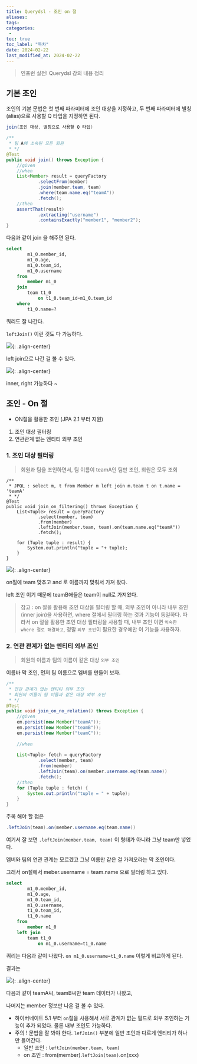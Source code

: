 ```yaml
---
title: Querydsl - 조인 on 절
aliases: 
tags:
categories: 
 - 
toc: true
toc_label: "목차" 
date: 2024-02-22
last_modified_at: 2024-02-22
---
```

> 인프런 실전! Querydsl 강의 내용 정리

## 기본 조인

조인의 기본 문법은 첫 번째 파라미터에 조인 대상을 지정하고, 두 번째 파라미터에 별칭(alias)으로 사용할 Q 타입을 지정하면 된다.

```java
join(조인 대상, 별칭으로 사용할 Q 타입)
```

```java
/**  
 * 팀 A에 소속된 모든 회원  
 * */  
@Test  
public void join() throws Exception {  
    //given  
    //when    
    List<Member> result = queryFactory  
            .selectFrom(member)  
            .join(member.team, team)  
            .where(team.name.eq("teamA"))  
            .fetch();  
    //then  
    assertThat(result)  
            .extracting("username")  
            .containsExactly("member1", "member2");  
}
```
다음과 같이 join 을 해주면 된다.

```sql
select
        m1_0.member_id,
        m1_0.age,
        m1_0.team_id,
        m1_0.username 
    from
        member m1_0 
    join
        team t1_0 
            on t1_0.team_id=m1_0.team_id 
    where
        t1_0.name=?
```
쿼리도 잘 나간다.

`leftJoin()` 이런 것도 다 가능하다.

![](https://i.imgur.com/yPQUFLR.png){: .align-center}

left join으로 나간 걸 볼 수 있다.

![](https://i.imgur.com/XP2xLyA.png){: .align-center}

inner, right 가능하다 ~


## 조인 - On 절

- ON절을 활용한 조인 (JPA 2.1 부터 지원)
1. 조인 대상 필터링
2. 연관관계 없는 엔티티 외부 조인 

### 1. 조인 대상 필터링

> 회원과 팀을 조인하면서, 팀 이름이 teamA인 팀만 조인, 회원은 모두 조회


```
/**  
 * JPQL : select m, t from Member m left join m.team t on t.name = 'teamA'  
 * */
@Test  
public void join_on_filtering() throws Exception {  
    List<Tuple> result = queryFactory  
            .select(member, team)  
            .from(member)  
            .leftJoin(member.team, team).on(team.name.eq("teamA"))  
            .fetch();  
  
    for (Tuple tuple : result) {  
        System.out.println("tuple = "+ tuple);  
    }  
}
```

![](https://i.imgur.com/nnLoSxj.png){: .align-center}

on절에 team 맞추고 and 로 이름까지 맞춰서 가져 왔다.

left 조인 이기 때문에 teamB애들은 team이 null로 가져왔다.

> 참고 : on 절을 활용해 조인 대상을 필터링 할 때, 외부 조인이 아니라 내부 조인 (inner join)을 사용하면, where 절에서 필터링 하는 것과 기능이 동일하다. 따라서 on 절을 활용한 조인 대상 필터링을 사용할 때, 내부 조인 이면 `익숙한 where 절로 해결하고`, 정말 `외부 조인`이 필요한 경우에만 이 기능을 사용하자.



### 2. 연관 관계가 없는 엔티티 **외부 조인**

> 회원의 이름과 팀의 이름이 같은 대상 `외부 조인`

이름바 막 조인, 먼저 팀 이름으로 멤버를 만들어 보자.

```java
/**  
 * 연관 관계가 업는 엔티티 외부 조인  
 * 회원의 이름이 팀 이름과 같은 대상 외부 조인  
 * */  
@Test  
public void join_on_no_relation() throws Exception {  
    //given  
    em.persist(new Member("teamA"));  
    em.persist(new Member("teamB"));  
    em.persist(new Member("teamC"));  
  
    //when  
  
    List<Tuple> fetch = queryFactory  
            .select(member, team)  
            .from(member)  
            .leftJoin(team).on(member.username.eq(team.name))  
            .fetch();  
    //then  
    for (Tuple tuple : fetch) {  
        System.out.println("tuple = " + tuple);  
    }  
}
```

주목 해야 할 점은
```java
.leftJoin(team).on(member.username.eq(team.name))  
```
여기서 잘 보면 
`.leftJoin(member.team, team)` 이 형태가 아니라 그냥 team만 넣었다.

멤버와 팀의 연관 관계는 모르겠고 그냥 이름만 같은 걸 가져오라는 막 조인이다.

그래서 on절에서 meber.username = team.name 으로 필터링 하고 있다.


```sql
select
        m1_0.member_id,
        m1_0.age,
        m1_0.team_id,
        m1_0.username,
        t1_0.team_id,
        t1_0.name 
    from
        member m1_0 
    left join
        team t1_0 
            on m1_0.username=t1_0.name
```

쿼리는 다음과 같이 나왔다. `on m1_0.username=t1_0.name` 이렇게 비교하게 된다.
 
결과는 

![](https://i.imgur.com/DKHPy7m.png){: .align-center}

다음과 같이 teamA씨, teamB씨만 team 데이터가 나왔고, 

나머지는 member 정보만 나온 걸 볼 수 있다.

- 하이버네이트 5.1 부터 `on`절을 사용해서 서로 관계가 없는 필드로 외부 조인하는 기능이 추가 되었다. 물론 내부 조인도 가능하다.
- 주의 ! 문법을 잘 봐야 한다. `lefJoin()` 부분에 일반 조인과 다르게 엔티티가 하나만 들어간다.
	- 일반 조인 : `leftJoin(member.team, team)`
	- on 조인 : from(member).`leftJoin(team)`.on(xxx)
